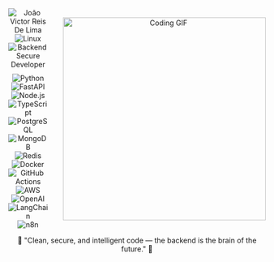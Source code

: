 <div align="center" style="display: flex; justify-content: center; align-items: center; gap: 30px;">

  <div>
    <p align="center" style="margin: 0;">
      <img src="https://img.shields.io/badge/João%20Victor-800020?style=for-the-badge&logo=person&logoColor=white" alt="João Victor Reis De Lima" />
      <img src="https://img.shields.io/badge/Linux-000?style=for-the-badge&logo=linux&logoColor=white" alt="Linux" />
      <img src="https://img.shields.io/badge/Backend%20Secure%20Developer-0A66C2?style=for-the-badge&logo=shield&logoColor=white" alt="Backend Secure Developer" />
    </p>

   <div align="center" style="margin-top: 10px;">
      <img src="https://img.shields.io/badge/Python-3776AB?style=for-the-badge&logo=python&logoColor=white" alt="Python" />
      <img src="https://img.shields.io/badge/FastAPI-009688?style=for-the-badge&logo=fastapi&logoColor=white" alt="FastAPI" />
      <img src="https://img.shields.io/badge/Node.js-339933?style=for-the-badge&logo=node.js&logoColor=white" alt="Node.js" />
      <img src="https://img.shields.io/badge/TypeScript-3178C6?style=for-the-badge&logo=typescript&logoColor=white" alt="TypeScript" />
      <br>
      <img src="https://img.shields.io/badge/PostgreSQL-336791?style=for-the-badge&logo=postgresql&logoColor=white" alt="PostgreSQL" />
      <img src="https://img.shields.io/badge/MongoDB-47A248?style=for-the-badge&logo=mongodb&logoColor=white" alt="MongoDB" />
      <img src="https://img.shields.io/badge/Redis-DC382D?style=for-the-badge&logo=redis&logoColor=white" alt="Redis" />
      <br>
      <img src="https://img.shields.io/badge/Docker-2496ED?style=for-the-badge&logo=docker&logoColor=white" alt="Docker" />
      <img src="https://img.shields.io/badge/GitHub%20Actions-2088FF?style=for-the-badge&logo=githubactions&logoColor=white" alt="GitHub Actions" />
      <img src="https://img.shields.io/badge/AWS-FF9900?style=for-the-badge&logo=amazonaws&logoColor=white" alt="AWS" />
      <br>
      <img src="https://img.shields.io/badge/OpenAI-412991?style=for-the-badge&logo=openai&logoColor=white" alt="OpenAI" />
      <img src="https://img.shields.io/badge/LangChain-121212?style=for-the-badge&logo=chainlink&logoColor=white" alt="LangChain" />
      <img src="https://img.shields.io/badge/n8n-EA4E34?style=for-the-badge&logo=n8n&logoColor=white" alt="n8n" />
    </div>
  </div>

  <div>
  <img src="https://media4.giphy.com/media/v1.Y2lkPTc5MGI3NjExOGpwMjQybWJ3bDU4eDlodWh6MWlpOGY0a3o2MWQzbWxiYmFxOG0ycyZlcD12MV9pbnRlcm5hbF9naWZfYnlfaWQmY3Q9Zw/vrxxqQbyRxYi6scCjT/giphy.gif" width="400" alt="Coding GIF" />

  </div>

</div>




<p align="center">💬 "Clean, secure, and intelligent code — the backend is the brain of the future." 🧠</p>

